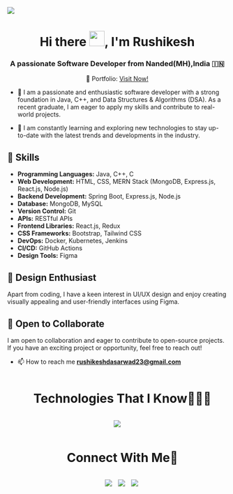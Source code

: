 ![](https://komarev.com/ghpvc/?username=Rushikeshrd&style=flat-plastic)
<h1 align="center">Hi there <img src="https://media.giphy.com/media/hvRJCLFzcasrR4ia7z/giphy.gif" width="35">, I'm Rushikesh</a></h1>
<h3 align="center">A passionate Software Developer from Nanded(MH),India &#127470;&#127475</h3>

<p align="center">🔗 Portfolio: <a href="https://rushikeshrd.netlify.app/">Visit Now!</a></p>


- 🤝 I am a passionate and enthusiastic software developer with a strong foundation in Java, C++, and Data Structures & Algorithms (DSA). As a recent graduate, I am eager to apply my skills and contribute to real-world projects.

- 🌱 I am constantly learning and exploring new technologies to stay up-to-date with the latest trends and developments in the industry.

## 🚀 Skills
- **Programming Languages:** Java, C++, C
- **Web Development:** HTML, CSS, MERN Stack (MongoDB, Express.js, React.js, Node.js)
- **Backend Development:** Spring Boot, Express.js, Node.js
- **Database:** MongoDB, MySQL
- **Version Control:** Git
- **APIs:** RESTful APIs
- **Frontend Libraries:** React.js, Redux
- **CSS Frameworks:** Bootstrap, Tailwind CSS
- **DevOps:** Docker, Kubernetes, Jenkins
- **CI/CD:** GitHub Actions
- **Design Tools:** Figma

## 🎨 Design Enthusiast
Apart from coding, I have a keen interest in UI/UX design and enjoy creating visually appealing and user-friendly interfaces using Figma.

## 🤝 Open to Collaborate
I am open to collaboration and eager to contribute to open-source projects. If you have an exciting project or opportunity, feel free to reach out!

- 📫 How to reach me **rushikeshdasarwad23@gmail.com**
</p>


<!--h1 without bottom border-->
<div id="user-content-toc">
  <ul align="center">
    <summary><h1 style="display: inline-block">Technologies That I Know👨🏻‍💻</h1></summary>
  </ul>
</div>	

<p align="center">
  <a href="https://skillicons.dev">
    <img src="https://skillicons.dev/icons?i=azure,python,fastapi,postgres,vscode,html,css,react,js,c,cpp,figma,ai,ps" />
  </a>
</p>

<!-- Connect with me -->
<!--h2 without bottom border-->
<div id="user-content-toc">
  <ul align="center">
    <summary><h1 style="display: inline-block">Connect With Me🤝</h1></summary>
  </ul>
</div>

<p align="center">

 <div align="center"  class="icons-social" style="margin-left: 10px;">
        <a style="margin-left: 10px;"  target="_blank" href="https://www.linkedin.com/in/rushikesh-dasarwad-b70b15228/">
			<img src="https://img.icons8.com/doodle/40/000000/linkedin--v2.png"></a>
        <a style="margin-left: 10px;" target="_blank" href="https://github.com/Rushikeshrd">
		<img src="https://img.icons8.com/doodle/40/000000/github--v1.png"></a>
        <a style="margin-left: 10px;" target="_blank" href="https://instagram.com/the_harry_rd23?igshid=YmMyMTA2M2Y=">
			<img src="https://img.icons8.com/doodle/40/000000/instagram-new--v2.png"></a>
      </div>
      
     
